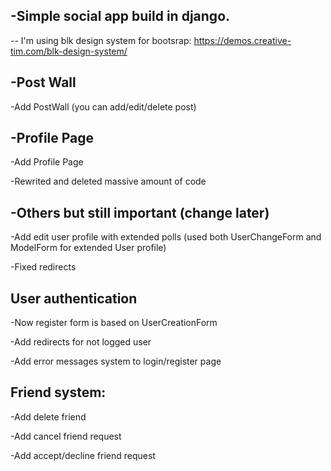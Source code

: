 

-Simple social app build in django.
-

--
I'm using blk design system for bootsrap:
https://demos.creative-tim.com/blk-design-system/

-Post Wall
-

-Add PostWall (you can add/edit/delete post)


-Profile Page
-
-Add Profile Page


-Rewrited and deleted massive amount of code


-Others but still important (change later)
-

-Add edit user profile with extended polls (used both UserChangeForm and ModelForm for extended User profile)

-Fixed redirects

User authentication
-

-Now register form is based on UserCreationForm

-Add redirects for not logged user

-Add error messages system to login/register page



Friend system:
-

-Add delete friend

-Add cancel friend request

-Add accept/decline friend request




